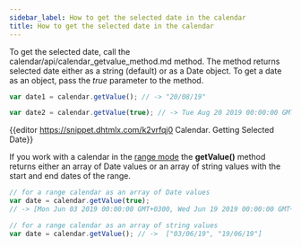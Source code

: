 ```yaml
---
sidebar_label: How to get the selected date in the calendar
title: How to get the selected date in the calendar
---
```


To get the selected date, call the calendar/api/calendar_getvalue_method.md method. The method returns selected date either as a string (default) or as a Date object. 
To get a date as an object, pass the *true* parameter to the method.

~~~js
var date1 = calendar.getValue(); // -> "20/08/19"

var date2 = calendar.getValue(true); // -> Tue Aug 20 2019 00:00:00 GMT+0300 
~~~

{{editor    https://snippet.dhtmlx.com/k2vrfqj0	Calendar. Getting Selected Date}}

If you work with a calendar in the [range mode](calendar/configuring.md#rangemode) the **getValue()** method returns either an array of Date values or an array of string values with the start and end dates of the range.

~~~js
// for a range calendar as an array of Date values 
var date = calendar.getValue(true); 
// -> [Mon Jun 03 2019 00:00:00 GMT+0300, Wed Jun 19 2019 00:00:00 GMT+0300]

// for a range calendar as an array of string values 
var date = calendar.getValue(); // ->  ["03/06/19", "19/06/19"]
~~~
